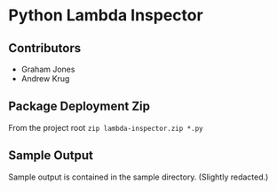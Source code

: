 # Python Lambda Inspector

## Contributors

* Graham Jones
* Andrew Krug

## Package Deployment Zip

From the project root `zip lambda-inspector.zip *.py`

## Sample Output

Sample output is contained in the sample directory. (Slightly redacted.)
